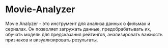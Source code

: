 # Movie-Analyzer
Movie Analyzer - это инструмент для анализа данных о фильмах и сериалах. Он позволяет загружать данные, предобрабатывать их, обучать модель для предсказания рейтингов, анализировать важность признаков и визуализировать результаты.
